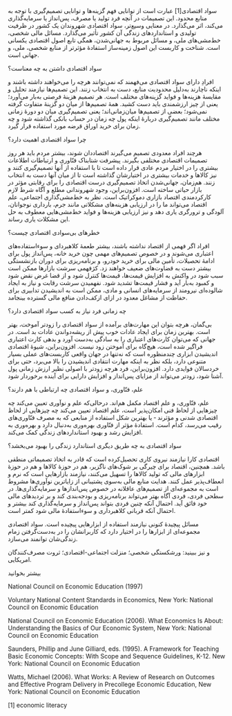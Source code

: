   سواد اقتصادی[1] عبارت است از توانایی فهم گزینه‌ها و توانایی تصمیم‌گیری با توجه به منابع محدود. این تصمیمات در آنچه فرد تولید یا مصرف، پس‌انداز یا سرمایه‌گذاری می‌کند، اثر می‌گذارد. در معنایی وسیع‌تر، سواد اقتصادی شهروندان یک کشور در ظرفیت تولیدی و استانداردهای زندگی آن کشور تأثیر می‌گذارد. مسائل مالی شخصی، خط‌مشی‌های ملی، و مسائل مربوط به جهانی‌شدن، همگی تابع اصول اقتصادی یکسانی است. شناخت و کاربست این اصول زمینه‌ساز استفادۀ مؤثرتر از منابع شخصی، ملی، و جهانی است.

سواد اقتصادی داشتن به چه معناست؟

افرادِ دارای سواد اقتصادی می‌فهمند که نمی‌توانند هرچه را می‌خواهند داشته باشند و اینکه ناچارند به‌دلیل محدودیت منابع، دست به انتخاب زنند. این تصمیم‌ها نیازمند تحلیل و مقایسهٔ هزینه‌ها و فواید گزینه‌های مختلف است. هر تصمیم هزینۀ فرصتی به‌بار می‌آورد؛ یعنی از چیز ارزشمندی باید دست کشید. همۀ تصمیم‌ها از میان دو گزینۀ متفاوت گرفته نمی‌شود؛ بعضی از تصمیم‌ها میان‌زمانی‌اند؛ یعنی تصمیم‌گیری میان دو دورۀ زمانی مختلف مانند تصمیم‌گیری دربارۀ اینکه پول چه زمان در حساب بانکی گذاشته شود و چه زمان برای خرید اوراق قرضه مورد استفاده قرار گیرد.

چرا سواد اقتصادی اهمیت دارد؟

هرچند افراد معدودی تصمیم می‌گیرند اقتصاددان شوند، بیشتر مردم باید هر روز تصمیمات اقتصادی مختلفی بگیرند. پیشرفت‌ شتابناک فنّاوری و ارتباطات اطلاعات بیشتری را در اختیار مردم عادی قرار داده است تا با استفاده از آنها تصمیم‌گیری کنند و نیز کالاها و خدمات بیشتری در اختیارشان گذاشته است تا از میان آنها دست به انتخاب زنند. هم‌زمان، جهانی‌شدن اتخاذ تصمیم‌گیری درست اقتصادی را برای رقابتی مؤثر در بازار حیاتی ساخته است. افزون‌براین، وجود شهروندانی مطلع و آگاه شرط لازم کارکردمندی اقتصاد بازاری دموکراتیک است. نظر به خط‌مشی‌گذاری اجتماعی، علم اقتصاد می‌تواند ما را در ارزیابی هزینه‌های مشکلاتی مانند جرم، بارداری نوجوانان، آلودگی و ترورگری یاری دهد و نیز ارزیابی هزینه‌ها و فواید خط‌مشی‌هایی معطوف به حل این مشکلات یاری رساند.

خطرهای بی‌سوادی اقتصادی چیست؟

افراد اگر فهمی از اقتصاد نداشته باشند، بیشتر طعمۀ کلاهبردای و سوءاستفاده‌های اعتباری می‌شوند و در خصوص تصمیم‌های مهمی چون خرید خانه، پس‌انداز پول برای ادامهٔ تحصیلات، تأمین مالی برای خرید خودرو، و برنامه‌ریزی برای دوران بازنشستگی بیشتر دست به قضاوت‌های ضعیف خواهند زد. کژفهمی سرشت بازارها ممکن است سبب شود در واکنش به افزایش قیمت‌ها، قیمت‌ها کنترل شود و از قضا غرض نقض شود و کمبود به‌بار آید و فشار قیمت‌ها تشدید شود. نفهمیدن سرشت رقابت و نیاز به ایجاد شالوده‌ای نیرومند از سرمایه‌های انسانی و مادی، ممکن است به اندیشیدن تدابیری برای حفاظت از مشاغل معدود در ازای ازکف‌دادن منافع مالی گسترده بینجامد.

چه زمانی فرد نیاز به کسب سواد اقتصادی دارد؟

بی‌گمان، هرچه بتوان این مهارت‌های برآمده از سواد اقتصادی را زودتر آموخت، بهتر است. بهترین زمان برای ایجاد عادات خوب پیش از ریشه‌دواندن عادات بد است. در جهانی که می‌توان کارت‌های اعتباری را به سادگی به‌دست آورد و بدهی کارت‌ اعتباری فراگیر شده است، هیچ‌گاه برای آموختن زود نیست. افزون‌براین، شیوۀ اقتصادی اندیشیدن ابزاری چندمنظوره است که نه‌تنها در جهان واقعی کاربست‌های عملی بسیار متنوعی دارد، بلکه نظر به اینکه مهارت انتقادی اندیشیدن را بالا می‌برد، حتی برای خردسالان فوایدی دارد. افزون‌براین، فرد هرچه زودتر با اصولی نظیر ارزش زمانی پول آشنا شود، زودتر می‌تواند از مزایای پس‌انداز و افزایش دارایی برای آینده برخوردار شود.

 علم، فنّاوری، و سواد اقتصادی چه ارتباطی با هم دارند؟

علم، فنّاوری، و علم اقتصاد مکمل هم‌اند. درحالی‌که علم و نوآوری تعیین می‌کند چه چیزهایی از لحاظ فنی امکان‌پذیر است، علم اقتصاد تعیین می‌کند چه چیزهایی از لحاظ اقتصادی شدنی و مؤثرند ‐ یا بهترین شکل استفاده از منابعی که به مصرف فنّاوری‌های رقیب می‌رسد، کدام است. استفادهٔ مؤثر از فنّاوری بهره‌وری به‌دنبال دارد و بهره‌وری به افزایش رشد و بهبود استانداردهای زندگی کمک می‌کند.

سواد اقتصادی به چه طریق دیگری استاندارد زندگی را بهبود می‌بخشد؟

اقتصادی کارا نیازمند نیروی کاری تحصیل‌کرده است که قادر به اتخاذ تصمیماتی منطقی باشد. همچنین، اقتصاد برای چیرگی بر شوک‌های ناگزیر، هم در حوزهٔ کالاها و هم در حوزهٔ ابزارهای مالی که تولید کالاها را تسهیل می‌کنند، نیازمند بازارهایی است که نرم و انعطاف‌پذیر عمل کنند. هدایت منابع مالی به‌سوی پشتیبانی از زایاترین نوآوری‌ها مشروط است به مجموعه‌ای از تصمیم‌های عاقلانه در خصوص پس‌اندازها و سرمایه‌گذاری‌ها. در سطحی فردی، فردی آگاه بهتر می‌تواند برنامه‌ریزی و بودجه‌بندی کند‌ و بر تردیدهای مالی خود فائق آید. احتمال آنکه چنین فردی بتواند پس‌انداز و سرمایه‌گذاری کند بیشتر و احتمال آنکه قربانی کلاهبرداری و سوءاستفادهٔ مالی شود کمتر است.

مسائل پیچیدهٔ کنونی نیازمند استفاده از ابزارهایی پیچیده است. سواد اقتصادی مجموعه‌ای از ابزارها را در اختیار دارد که کاربرانشان را در به‌دست‌گرفتن زمام زندگی‌شان توانمند می‌سازد.

  


و نیز ببینید: ورشکستگی شخصی؛ منزلت اجتماعی-اقتصادی؛ ثروت مصرف‌کنندگان امریکایی.

  


بیشتر بخوانید

  


National Council on Economic Education (1997)

Voluntary National Content Standards in Economics, New York: National Council on Economic Education

National Council on Economic Education (2006). What Economics Is About: Understanding the Basics of Our Economic System, New York: National Council on Economic Education

Saunders, Phillip and June Gilliard, eds. (1995). A Framework for Teaching Basic Economic Concepts: With Scope and Sequence Guidelines, K-12. New York: National Council on Economic Education

Watts, Michael (2006). What Works: A Review of Research on Outcomes and Effective Program Delivery in Precollege Economic Education, New York: National Council on Economic Education

 

 [1] economic literacy 

  


  


  


 

 